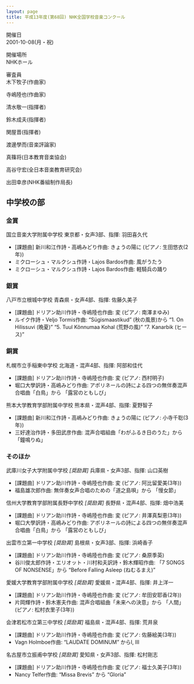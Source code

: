 ```yaml
---
layout: page
title: 平成13年度(第68回) NHK全国学校音楽コンクール
---
```

開催日  
2001-10-08(月・祝)

開催場所  
NHKホール

審査員  
木下牧子(作曲家)

寺嶋陸也(作曲家)

清水敬一(指揮者)

鈴木成夫(指揮者)

関屋晋(指揮者)

渡邊學而(音楽評論家)

真篠将(日本教育音楽協会)

高谷守宏(全日本音楽教育研究会)

出田幸彦(NHK番組制作局長)

中学校の部
----------

### 金賞

<span class="choir-name">国立音楽大学附属中学校</span>
東京都・女声3部、指揮: 羽田喜久代
-   \[課題曲\] 新川和江作詩・高嶋みどり作曲: きょうの陽に (ピアノ: 生田悠衣(2年))
-   ミクローシュ・マルクシュ作詩・Lajos Bardos作曲: 風がうたう
-   ミクローシュ・マルクシュ作詩・Lajos Bardos作曲: 軽騎兵の踊り

### 銀賞

<span class="choir-name">八戸市立根城中学校</span>
青森県・女声4部、指揮: 佐藤久美子
-   \[課題曲\] ドリアン助川作詩・寺嶋陸也作曲: 変 (ピアノ: 南澤まゆみ)
-   ルイク作詩・Veljo Tormis作曲: “Sügismaastikud” (秋の風景)から “1. On Hilissuvi (晩夏)” “5. Tuul Kõnnumaa Kohal (荒野の風)” “7. Kanarbik (ヒース)”

### 銅賞

<span class="choir-name">札幌市立手稲東中学校</span>
北海道・混声4部、指揮: 阿部和佳代
-   \[課題曲\] ドリアン助川作詩・寺嶋陸也作曲: 変 (ピアノ: 西村明子)
-   堀口大學訳詩・高嶋みどり作曲: アポリネールの詩による四つの無伴奏混声合唱曲「白鳥」から 「露営のともしび」

<span class="choir-name">熊本大学教育学部附属中学校</span>
熊本県・混声4部、指揮: 夏野智子
-   \[課題曲\] 新川和江作詩・高嶋みどり作曲: きょうの陽に (ピアノ: 小寺千聡(3年))
-   三好達治作詩・多田武彦作曲: 混声合唱組曲「わがふるき日のうた」から 「鐘鳴りぬ」

### そのほか

<span class="choir-name">武庫川女子大学附属中学校</span> *\[奨励賞\]*
兵庫県・女声3部、指揮: 山口英樹
-   \[課題曲\] ドリアン助川作詩・寺嶋陸也作曲: 変 (ピアノ: 阿比留愛美(3年))
-   福島雄次郎作曲: 無伴奏女声合唱のための「道之島唄」から 「慢女節」

<span class="choir-name">信州大学教育学部附属長野中学校</span> *\[奨励賞\]*
長野県・混声4部、指揮: 畑中浩美
-   \[課題曲\] ドリアン助川作詩・寺嶋陸也作曲: 変 (ピアノ: 井澤真梨恵(3年))
-   堀口大學訳詩・高嶋みどり作曲: アポリネールの詩による四つの無伴奏混声合唱曲「白鳥」から 「露営のともしび」

<span class="choir-name">出雲市立第一中学校</span> *\[奨励賞\]*
島根県・女声3部、指揮: 浜崎香子
-   \[課題曲\] ドリアン助川作詩・寺嶋陸也作曲: 変 (ピアノ: 桑原季英)
-   谷川俊太郎作詩・エリオット・川村和夫訳詩・鈴木輝昭作曲: 「7 SONGS OF NONSENSE」から “Before Falling Asleep (ねむるまえ)”

<span class="choir-name">愛媛大学教育学部附属中学校</span> *\[奨励賞\]*
愛媛県・混声4部、指揮: 井上洋一
-   \[課題曲\] ドリアン助川作詩・寺嶋陸也作曲: 変 (ピアノ: 牟田安耶香(2年))
-   片岡輝作詩・鈴木憲夫作曲: 混声合唱組曲「未来への決意」から 「人間」 (ピアノ: 松村衣里子(3年))

<span class="choir-name">会津若松市立第三中学校</span> *\[奨励賞\]*
福島県・混声4部、指揮: 荒井泉
-   \[課題曲\] ドリアン助川作詩・寺嶋陸也作曲: 変 (ピアノ: 佐藤絵美(3年))
-   Vagn Holmboe作曲: “LAUDATE DOMINUM” からⅠ, Ⅲ

<span class="choir-name">名古屋市立振甫中学校</span> *\[奨励賞\]*
愛知県・女声3部、指揮: 松村剛志
-   \[課題曲\] ドリアン助川作詩・寺嶋陸也作曲: 変 (ピアノ: 福士久美子(3年))
-   Nancy Telfer作曲: “Missa Brevis” から “Gloria”
